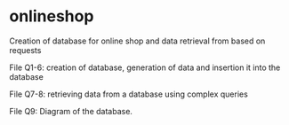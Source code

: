 # onlineshop
Creation of database for online shop and data retrieval from based on requests

File Q1-6: creation of database,  generation of data and insertion it into the database

File Q7-8: retrieving data from a database using complex queries

File Q9: Diagram of the database.
